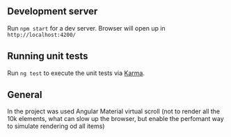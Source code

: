 
## Development server

Run `npm start` for a dev server. Browser will open  up in `http://localhost:4200/`

## Running unit tests

Run `ng test` to execute the unit tests via [Karma](https://karma-runner.github.io).

## General

In the project was used Angular Material virtual scroll (not to render all the 10k elements, what can slow up the browser, but enable the perfomant way to simulate  rendering od all items)
